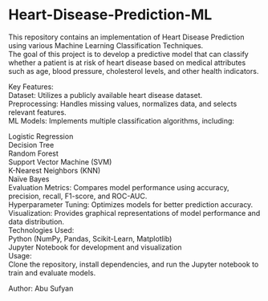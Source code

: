 # Heart-Disease-Prediction-ML
This repository contains an implementation of Heart Disease Prediction using various Machine Learning Classification Techniques.<br>
The goal of this project is to develop a predictive model that can classify whether a patient is at risk of heart disease based on medical attributes such as age, blood pressure, cholesterol levels, and other health indicators.<br>

Key Features:<br>
Dataset: Utilizes a publicly available heart disease dataset.<br>
Preprocessing: Handles missing values, normalizes data, and selects relevant features.<br>
ML Models: Implements multiple classification algorithms, including:<br>

Logistic Regression<br>
Decision Tree<br>
Random Forest<br>
Support Vector Machine (SVM)<br>
K-Nearest Neighbors (KNN)<br>
Naïve Bayes<br>
Evaluation Metrics: Compares model performance using accuracy, precision, recall, F1-score, and ROC-AUC.<br>
Hyperparameter Tuning: Optimizes models for better prediction accuracy.<br>
Visualization: Provides graphical representations of model performance and data distribution.<br>
Technologies Used:<br>
Python (NumPy, Pandas, Scikit-Learn, Matplotlib)<br>
Jupyter Notebook for development and visualization<br>
Usage:<br>
Clone the repository, install dependencies, and run the Jupyter notebook to train and evaluate models.<br>

Author: Abu Sufyan<br>

